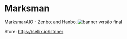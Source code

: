 # Marksman
MarksmanAIO - Zenbot and Hanbot
![banner versão final](https://user-images.githubusercontent.com/54212392/98733828-e2556c80-237f-11eb-8739-e9f53af65640.jpg)

Store: https://sellix.io/Intnner
